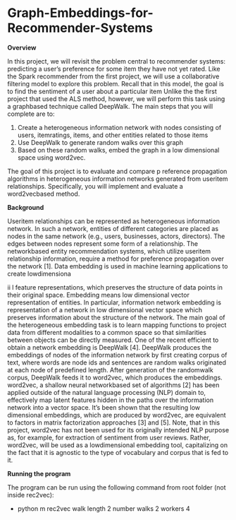 # Graph-Embeddings-for-Recommender-Systems

**Overview**

In this project, we will revisit the problem central to recommender systems: predicting a user’s
preference for some item they have not yet rated. Like the Spark recommender from the first
project, we will use a collaborative filtering model to explore this problem. Recall that in this
model, the goal is to find the sentiment of a user about a particular item Unlike the the first
project that used the ALS method, however, we will perform this task using a graphbased
technique called DeepWalk. The main steps that you will complete are to:

1. Create a heterogeneous information network with nodes consisting of users, itemratings, items, and other entities related to those items
2. Use DeepWalk to generate random walks over this graph
3. Based on these random walks, embed the graph in a low dimensional space using word2vec.

The goal of this project is to evaluate and compare p reference propagation algorithms in
heterogeneous information networks generated from useritem relationships. Specifically, you will implement and evaluate a word2vecbased method.

**Background**

Useritem relationships can be represented as heterogeneous information network. In such a
network, entities of different categories are placed as nodes in the same network (e.g., users,
businesses, actors, directors). The edges between nodes represent some form of a relationship.
The networkbased
entity recommendation systems, which utilize useritem
relationship
information, require a method for preference propagation over the network [1].
Data embedding is used in machine learning applications to create lowdimensiona

ii
l
feature
representations, which preserves the structure of data points in their original space. Embedding
means low dimensional vector representation of entities. In particular, information network
embedding is representation of a network in low dimensional vector space which preserves
information about the structure of the network. The main goal of the heterogeneous embedding
task is to learn mapping functions to project data from different modalities to a common space
so that similarities between objects can be directly measured.
One of the recent efficient to obtain a network embedding is DeepWalk [4]. DeepWalk produces
the embeddings of nodes of the information network by first creating corpus of text, where
words are node ids and sentences are random walks originated at each node of predefined
length. After generation of the randomwalk
corpus, DeepWalk feeds it to word2vec, which
produces the embeddings. word2vec, a shallow neural networkbased
set of algorithms [2] has
been applied outside of the natural language processing (NLP) domain to, effectively map latent
features hidden in the paths over the information network into a vector space.
It’s been shown that the resulting low dimensional embeddings, which are produced by
word2vec, are equivalent to factors in matrix factorization approaches [3] and [5]. Note, that in
this project, word2vec has not been used for its originally intended NLP purpose as, for
example, for extraction of sentiment from user reviews. Rather, word2vec, will be used as a
lowdimensional
embedding tool, capitalizing on the fact that it is agnostic to the type of
vocabulary and corpus that is fed to it.

**Running the program**

The program can be run using the following command from root folder (not inside rec2vec):

* python m rec2vec walk length 2 number walks 2 workers 4
